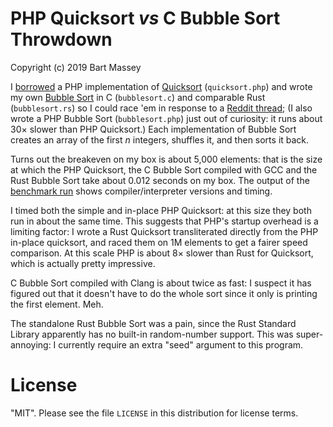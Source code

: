 # PHP Quicksort *vs* C Bubble Sort Throwdown
Copyright (c) 2019 Bart Massey

I
[borrowed](https://www.codexpedia.com/php/quick-sort-implementation-in-php/)
a PHP implementation of [Quicksort](https://en.wikipedia.org/wiki/Quicksort) (`quicksort.php`) and
wrote my own
[Bubble Sort](https://en.wikipedia.org/wiki/Bubble_sort) in
C (`bubblesort.c`) and comparable Rust (`bubblesort.rs`) so I could race
'em in response to a
[Reddit thread](https://www.reddit.com/r/rust/comments/bsthz6/as_a_backend_developer_how_rust_can_help_me_at_my/eosnd6o/);
(I also wrote a PHP Bubble Sort (`bubblesort.php`) just out
of curiosity: it runs about 30× slower than PHP Quicksort.)
Each implementation of Bubble Sort
creates an array of the first *n* integers, shuffles it, and
then sorts it back.

Turns out the breakeven on my box is about 5,000 elements:
that is the size at which the PHP Quicksort, the C Bubble
Sort compiled with GCC and the Rust Bubble Sort take about
0.012 seconds on my box. The output of the
[benchmark run](benchmarks.txt) shows compiler/interpreter
versions and timing.

I timed both the simple and in-place PHP Quicksort: at this
size they both run in about the same time. This suggests
that PHP's startup overhead is a limiting factor: I wrote a
Rust Quicksort transliterated directly from the PHP in-place
quicksort, and raced them on 1M elements to get a fairer
speed comparison. At this scale PHP is about 8× slower than
Rust for Quicksort, which is actually pretty impressive.

C Bubble Sort compiled with Clang is about twice as fast: I
suspect it has figured out that it doesn't have to do the
whole sort since it only is printing the first element. Meh.

The standalone Rust Bubble Sort was a pain, since the Rust
Standard Library apparently has no built-in random-number
support. This was super-annoying: I currently require an
extra "seed" argument to this program.


# License

"MIT". Please see the file `LICENSE` in this distribution
for license terms.
